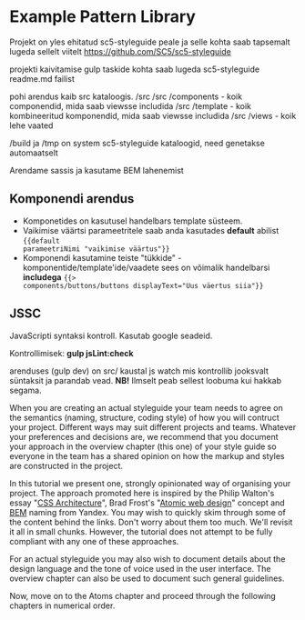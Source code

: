 Example Pattern Library
=======================

Projekt on yles ehitatud sc5-styleguide peale ja selle kohta saab tapsemalt lugeda sellelt viitelt https://github.com/SC5/sc5-styleguide

projekti kaivitamise gulp taskide kohta saab lugeda sc5-styleguide readme.md failist

pohi arendus kaib src kataloogis.
/src
/src /components - koik componendid, mida saab viewsse includida
/src /template - koik kombineeritud komponendid, mida saab viewsse includida
/src /views - koik lehe vaated

/build ja /tmp on system sc5-styleguide kataloogid, need genetakse automaatselt

Arendame sassis ja kasutame BEM lahenemist

Komponendi arendus
------------------

* Komponetides on kasutusel handelbars template süsteem.
* Vaikimise väärtsi parameetritele saab anda kasutades **default** abilist <code ng-non-bindable>{{default parameetriNimi "vaikimise väärtus"}}</code>
* Komponendi kasutamine teiste "tükkide" - komponentide/template'ide/vaadete sees on võimalik handelbarsi **includega** <code ng-non-bindable>{{> components/buttons/buttons displayText="Uus väertus siia"}}</code>

JSSC
----
JavaScripti syntaksi kontroll.
Kasutab google seadeid.

Kontrollimisek: **gulp jsLint:check**

arenduses (gulp dev) on src/ kaustal js watch mis kontrollib jooksvalt süntaksit ja parandab vead.
**NB!** Ilmselt peab sellest loobuma kui hakkab segama.




When you are creating an actual styleguide your team needs to agree on the semantics (naming, structure, coding style) of how you will contruct your project. Different ways may suit different projects and teams. Whatever your preferences and decisions are, we recommend that you document your approach in the overview chapter (this one) of your style guide so everyone in the team has a shared opinion on how the markup and styles are constructed in the project.

In this tutorial we present one, strongly opinionated way of organising your project. The approach promoted here is inspired by the Philip Walton's essay "[CSS Architecture](http://philipwalton.com/articles/css-architecture/)", Brad Frost's "[Atomic web design](http://bradfrost.com/blog/post/atomic-web-design/)" concept and [BEM](http://bem.info/) naming from Yandex. You may wish to quickly skim through some of the content behind the links. Don't worry about them too much. We'll revisit it all in small chunks. However, the tutorial does not attempt to be fully compliant with any one of these approaches.

For an actual styleguide you may also wish to document details about the design language and the tone of voice used in the user interface. The overview chapter can also be used to document such general guidelines.

Now, move on to the Atoms chapter and proceed through the following chapters in numerical order.

